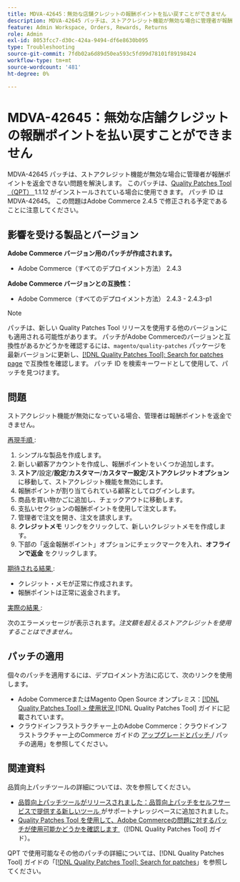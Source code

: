 ```yaml
---
title: MDVA-42645：無効な店舗クレジットの報酬ポイントを払い戻すことができません
description: MDVA-42645 パッチは、ストアクレジット機能が無効な場合に管理者が報酬ポイントを返金できない問題を解決します。 このパッチは、[Quality Patches Tool （QPT） ] （https://experienceleague.adobe.com/ja/docs/commerce-operations/tools/quality-patches-tool/quality-patches-tool-to-self-serve-quality-patches） 1.1.12 がインストールされている場合に利用できます。 パッチ ID は MDVA-42645。 この問題はAdobe Commerce 2.4.5 で修正される予定であることに注意してください。
feature: Admin Workspace, Orders, Rewards, Returns
role: Admin
exl-id: 8053fcc7-d30c-424a-9494-df6e8630b095
type: Troubleshooting
source-git-commit: 7fdb02a6d89d50ea593c5fd99d78101f89198424
workflow-type: tm+mt
source-wordcount: '481'
ht-degree: 0%

---
```


# MDVA-42645：無効な店舗クレジットの報酬ポイントを払い戻すことができません

MDVA-42645 パッチは、ストアクレジット機能が無効な場合に管理者が報酬ポイントを返金できない問題を解決します。 このパッチは、[Quality Patches Tool （QPT） ](https://experienceleague.adobe.com/ja/docs/commerce-operations/tools/quality-patches-tool/quality-patches-tool-to-self-serve-quality-patches)1.1.12 がインストールされている場合に使用できます。 パッチ ID は MDVA-42645。 この問題はAdobe Commerce 2.4.5 で修正される予定であることに注意してください。

## 影響を受ける製品とバージョン

**Adobe Commerce バージョン用のパッチが作成されます。**

* Adobe Commerce（すべてのデプロイメント方法） 2.4.3

**Adobe Commerce バージョンとの互換性：**

* Adobe Commerce（すべてのデプロイメント方法） 2.4.3 - 2.4.3-p1

>[!NOTE]
>
>パッチは、新しい Quality Patches Tool リリースを使用する他のバージョンにも適用される可能性があります。 パッチがAdobe Commerceのバージョンと互換性があるかどうかを確認するには、`magento/quality-patches` パッケージを最新バージョンに更新し、[[!DNL Quality Patches Tool]: Search for patches page](https://experienceleague.adobe.com/ja/docs/commerce-operations/tools/quality-patches-tool/quality-patches-tool-to-self-serve-quality-patches) で互換性を確認します。 パッチ ID を検索キーワードとして使用して、パッチを見つけます。

## 問題

ストアクレジット機能が無効になっている場合、管理者は報酬ポイントを返金できません。

<u> 再現手順 </u>:

1. シンプルな製品を作成します。
1. 新しい顧客アカウントを作成し、報酬ポイントをいくつか追加します。
1. **ストア**/設定/**設定**/**カスタマー**/**カスタマー設定**/**ストアクレジットオプション** に移動して、ストアクレジット機能を無効にします。
1. 報酬ポイントが割り当てられている顧客としてログインします。
1. 商品を買い物かごに追加し、チェックアウトに移動します。
1. 支払いセクションの報酬ポイントを使用して注文します。
1. 管理者で注文を開き、注文を請求します。
1. **クレジットメモ** リンクをクリックして、新しいクレジットメモを作成します。
1. 下部の「返金報酬ポイント」オプションにチェックマークを入れ、**オフラインで返金** をクリックします。

<u> 期待される結果 </u>:

* クレジット・メモが正常に作成されます。
* 報酬ポイントは正常に返金されます。

<u> 実際の結果 </u>:

次のエラーメッセージが表示されます。*注文額を超えるストアクレジットを使用することはできません。*

## パッチの適用

個々のパッチを適用するには、デプロイメント方法に応じて、次のリンクを使用します。

* Adobe CommerceまたはMagento Open Source オンプレミス：[[!DNL Quality Patches Tool] > 使用状況 ](/help/tools/quality-patches-tool/usage.md) [!DNL Quality Patches Tool] ガイドに記載されています。
* クラウドインフラストラクチャー上のAdobe Commerce：クラウドインフラストラクチャー上のCommerce ガイドの [ アップグレードとパッチ ](https://experienceleague.adobe.com/docs/commerce-cloud-service/user-guide/develop/upgrade/apply-patches.html?lang=ja)/ パッチの適用」を参照してください。

## 関連資料

品質向上パッチツールの詳細については、次を参照してください。

* [ 品質向上パッチツールがリリースされました：品質向上パッチをセルフサービスで提供する新しいツール ](https://experienceleague.adobe.com/ja/docs/commerce-operations/tools/quality-patches-tool/quality-patches-tool-to-self-serve-quality-patches) がサポートナレッジベースに追加されました。
* [Quality Patches Tool を使用して、Adobe Commerceの問題に対するパッチが使用可能かどうかを確認します ](/help/tools/quality-patches-tool/patches-available-in-qpt/check-patch-for-magento-issue-with-magento-quality-patches.md) （[!DNL Quality Patches Tool] ガイド）。

QPT で使用可能なその他のパッチの詳細については、[!DNL Quality Patches Tool] ガイドの「[[!DNL Quality Patches Tool]: Search for patches](https://experienceleague.adobe.com/tools/commerce-quality-patches/index.html?lang=ja)」を参照してください。
